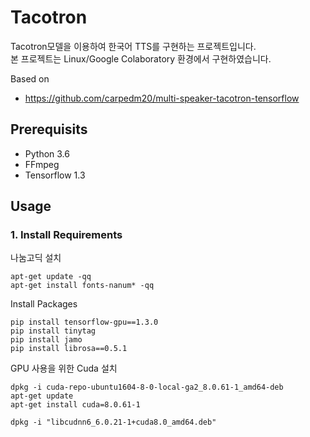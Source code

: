 # Tacotron
Tacotron모델을 이용하여 한국어 TTS를 구현하는 프로젝트입니다.\
본 프로젝트는 Linux/Google Colaboratory 환경에서 구현하였습니다.


Based on
- https://github.com/carpedm20/multi-speaker-tacotron-tensorflow
## Prerequisits
- Python 3.6
- FFmpeg
- Tensorflow 1.3

## Usage
### 1. Install Requirements
나눔고딕 설치
```
apt-get update -qq
apt-get install fonts-nanum* -qq
```
Install Packages
```
pip install tensorflow-gpu==1.3.0
pip install tinytag
pip install jamo
pip install librosa==0.5.1
```
GPU 사용을 위한 Cuda 설치
```
dpkg -i cuda-repo-ubuntu1604-8-0-local-ga2_8.0.61-1_amd64-deb
apt-get update
apt-get install cuda=8.0.61-1

dpkg -i "libcudnn6_6.0.21-1+cuda8.0_amd64.deb"
```
